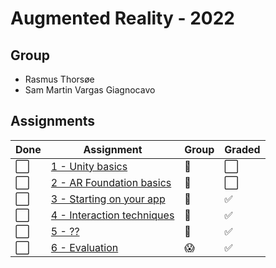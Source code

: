 # Augmented Reality - 2022

## Group
* Rasmus Thorsøe
* Sam Martin Vargas Giagnocavo

<!-- [TODO: cool image of group members - only if you like] -->

## Assignments
<!-- Change ⬜ to ✅ when you have completed the assignment -->

| Done | Assignment                          | Group      | Graded   |
|------|-------------------------------------|------------|----------|
| ⬜️ | [1 - Unity basics](Assignments/assignment_1.md)    |    👥   | ⬜️ |
| ⬜️ | [2 - AR Foundation basics](Assignments/assignment_2.md)    |    👥   | ⬜️ | 
| ⬜️ | [3 - Starting on your app](Assignments/assignment_3.md)    |    👥   | ✅   |
| ⬜️ | [4 - Interaction techniques](Assignments/assignment_4.md) |    👥   |  ✅  |
| ⬜️ | [5 - ??](Assignments/assignment_5.md)    |    👥   |  ✅  | 
| ⬜️ | [6 - Evaluation](Assignments/assignment_6.md) | 😱 |  ✅  |
